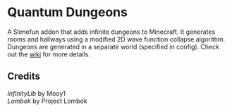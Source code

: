 # Quantum Dungeons

A Slimefun addon that adds infinite dungeons to Minecraft. It generates rooms and hallways using a modified 2D wave function collapse algorithm. Dungeons are generated in a separate world (specified in config). Check out the [wiki](https://github.com/SchnTgaiSpock/QuantumDungeons/wiki) for more details.

## Credits

*InfinityLib* by Mooy1  
*Lombok* by Project Lombok
